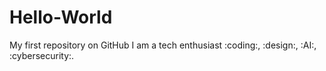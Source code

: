 # Hello-World
My first repository on GitHub
I am a tech enthusiast :coding:, :design:, :AI:, :cybersecurity:.
